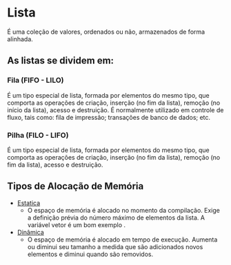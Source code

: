 # Lista

É uma coleção de valores, ordenados ou não, armazenados de forma alinhada. 

## As listas se dividem em:
### Fila (FIFO - LILO)
É um tipo especial de lista, formada por elementos do mesmo tipo, que
comporta as operações de criação, inserção (no fim da lista), remoção (no início
da lista), acesso e destruição. É normalmente utilizado em controle de fluxo, tais
como: fila de impressão; transações de banco de dados; etc.

### Pilha (FILO - LIFO)
É um tipo especial de lista, formada por elementos do mesmo tipo, que
comporta as operações de criação, inserção (no fim da lista), remoção (no fim da
lista), acesso e destruição.

## Tipos de Alocação de Memória
- [Estatica](alocacao/alocacaoEstatica.md)
  - O espaço de memória é alocado no momento da compilação.
    Exige a definição prévia do número máximo de elementos da
    lista. A variável vetor é um bom exemplo .
- [Dinâmica](alocacao/alocacaoDinamica.md)
  - O espaço de memória é alocado em tempo de execução.
    Aumenta ou diminui seu tamanho a medida que são adicionados
    novos elementos e diminui quando são removidos.
